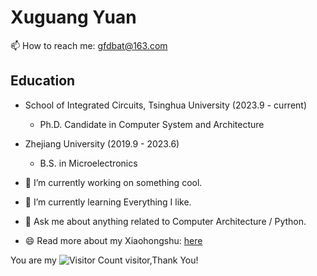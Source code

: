 # Xuguang Yuan

📫 How to reach me: gfdbat@163.com

## Education

* School of Integrated Circuits, Tsinghua University (2023.9 - current)
  + Ph.D. Candidate in Computer System and Architecture

* Zhejiang University (2019.9 - 2023.6)
  + B.S. in Microelectronics

- 🔭 I’m currently working on something cool.
- 🌱 I’m currently learning Everything I like.
- 💬 Ask me about anything related to Computer Architecture / Python.

- 😄 Read more about my Xiaohongshu: [here]([https://www.xiaohongshu.com/user/profile/5f24316e000000000101ef1f])

You are my ![Visitor Count](https://profile-counter.glitch.me/gfdbat.github.io/count.svg) visitor,Thank You!
